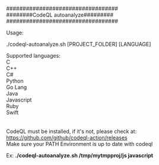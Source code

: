 ##################################<br>
########CodeQL autoanalyze#########<br>
##################################<br>

Usage:<br>

./codeql-autoanalyze.sh [PROJECT_FOLDER] [LANGUAGE]<br>


Supported languages:<br>
C<br>
C++<br>
C#<br>
Python<br>
Go Lang<br>
Java<br>
Javascript<br>
Ruby<br>
Swift<br>
<br>
<br>
CodeQL must be installed, if it's not, please check at: https://github.com/github/codeql-action/releases<br>
Make sure your PATH Environment is up to date with codeql<br>

Ex: <b>./codeql-autoanalyze.sh /tmp/mytmpproj/js javascript</b>

